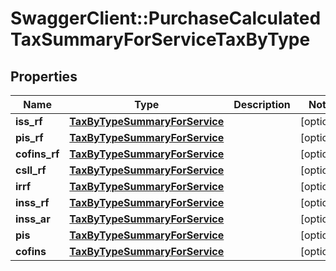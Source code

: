 # SwaggerClient::PurchaseCalculatedTaxSummaryForServiceTaxByType

## Properties
Name | Type | Description | Notes
------------ | ------------- | ------------- | -------------
**iss_rf** | [**TaxByTypeSummaryForService**](TaxByTypeSummaryForService.md) |  | [optional] 
**pis_rf** | [**TaxByTypeSummaryForService**](TaxByTypeSummaryForService.md) |  | [optional] 
**cofins_rf** | [**TaxByTypeSummaryForService**](TaxByTypeSummaryForService.md) |  | [optional] 
**csll_rf** | [**TaxByTypeSummaryForService**](TaxByTypeSummaryForService.md) |  | [optional] 
**irrf** | [**TaxByTypeSummaryForService**](TaxByTypeSummaryForService.md) |  | [optional] 
**inss_rf** | [**TaxByTypeSummaryForService**](TaxByTypeSummaryForService.md) |  | [optional] 
**inss_ar** | [**TaxByTypeSummaryForService**](TaxByTypeSummaryForService.md) |  | [optional] 
**pis** | [**TaxByTypeSummaryForService**](TaxByTypeSummaryForService.md) |  | [optional] 
**cofins** | [**TaxByTypeSummaryForService**](TaxByTypeSummaryForService.md) |  | [optional] 


